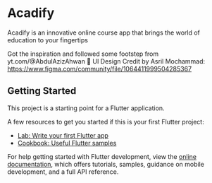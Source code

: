 # Acadify

Acadify is an innovative online course app that brings the world of education to your fingertips

Got the inspiration and followed some footstep from yt.com/@AbdulAzizAhwan
🎨 UI Design Credit by Asril Mochammad: https://www.figma.com/community/file/1064411999504285367

## Getting Started

This project is a starting point for a Flutter application.

A few resources to get you started if this is your first Flutter project:

- [Lab: Write your first Flutter app](https://docs.flutter.dev/get-started/codelab)
- [Cookbook: Useful Flutter samples](https://docs.flutter.dev/cookbook)

For help getting started with Flutter development, view the
[online documentation](https://docs.flutter.dev/), which offers tutorials,
samples, guidance on mobile development, and a full API reference.
